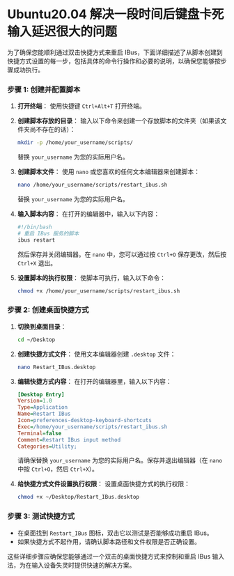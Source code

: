 # Ubuntu20.04 解决一段时间后键盘卡死 输入延迟很大的问题

为了确保您能顺利通过双击快捷方式来重启 IBus，下面详细描述了从脚本创建到快捷方式设置的每一步，包括具体的命令行操作和必要的说明，以确保您能够按步骤成功执行。

### 步骤 1: 创建并配置脚本

1. **打开终端**：
   使用快捷键 `Ctrl+Alt+T` 打开终端。

2. **创建脚本存放的目录**：
   输入以下命令来创建一个存放脚本的文件夹（如果该文件夹尚不存在的话）：
   ```bash
   mkdir -p /home/your_username/scripts/
   ```
   替换 `your_username` 为您的实际用户名。

3. **创建脚本文件**：
   使用 `nano` 或您喜欢的任何文本编辑器来创建脚本：
   ```bash
   nano /home/your_username/scripts/restart_ibus.sh
   ```
   替换 `your_username` 为您的实际用户名。

4. **输入脚本内容**：
   在打开的编辑器中，输入以下内容：
   ```bash
   #!/bin/bash
   # 重启 IBus 服务的脚本
   ibus restart
   ```
   然后保存并关闭编辑器。在 `nano` 中，您可以通过按 `Ctrl+O` 保存更改，然后按 `Ctrl+X` 退出。

5. **设置脚本的执行权限**：
   使脚本可执行，输入以下命令：
   ```bash
   chmod +x /home/your_username/scripts/restart_ibus.sh
   ```

### 步骤 2: 创建桌面快捷方式

1. **切换到桌面目录**：
   ```bash
   cd ~/Desktop
   ```

2. **创建快捷方式文件**：
   使用文本编辑器创建 `.desktop` 文件：
   ```bash
   nano Restart_IBus.desktop
   ```

3. **编辑快捷方式内容**：
   在打开的编辑器里，输入以下内容：
   ```ini
   [Desktop Entry]
   Version=1.0
   Type=Application
   Name=Restart IBus
   Icon=preferences-desktop-keyboard-shortcuts
   Exec=/home/your_username/scripts/restart_ibus.sh
   Terminal=false
   Comment=Restart IBus input method
   Categories=Utility;
   ```
   请确保替换 `your_username` 为您的实际用户名。保存并退出编辑器（在 `nano` 中按 `Ctrl+O`，然后 `Ctrl+X`）。

4. **给快捷方式文件设置执行权限**：
   设置桌面快捷方式的执行权限：
   ```bash
   chmod +x ~/Desktop/Restart_IBus.desktop
   ```

### 步骤 3: 测试快捷方式

- 在桌面找到 `Restart_IBus` 图标，双击它以测试是否能够成功重启 IBus。
- 如果快捷方式不起作用，请确认脚本路径和文件权限是否正确设置。

这些详细步骤应确保您能够通过一个双击的桌面快捷方式来控制和重启 IBus 输入法，为在输入设备失灵时提供快速的解决方案。